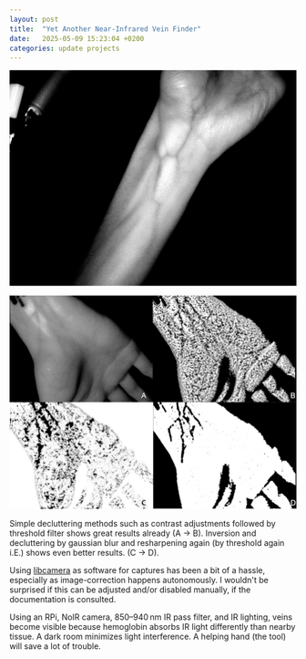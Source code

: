 ```yaml
---
layout: post
title:  "Yet Another Near-Infrared Vein Finder"
date:   2025-05-09 15:23:04 +0200
categories: update projects
---
```

![Screencap of veins in an arm using a pi camera module, IR filter and lights.](/images/1746804975_image.png)

![Screencap of veins in an arm using a pi camera module, IR filter and lights.](/images/1746804975_image2.jpg)

Simple decluttering methods such as contrast adjustments followed by threshold filter shows great results already (A -> B). Inversion and decluttering by gaussian blur and resharpening again (by threshold again i.E.) shows even better results. (C -> D). 

Using [libcamera](https://github.com/raspberrypi/libcamera) as software for captures has been a bit of a hassle, especially as image-correction happens autonomously. I wouldn't be surprised if this can be adjusted and/or disabled manually, if the documentation is consulted.

Using an RPi, NoIR camera, 850–940 nm IR pass filter, and IR lighting, veins become visible because hemoglobin absorbs IR light differently than nearby tissue. A dark room minimizes light interference. A helping hand (the tool) will save a lot of trouble.